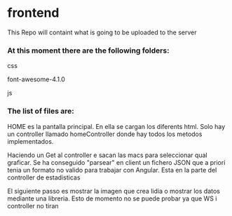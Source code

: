 frontend
========

This Repo will containt what is going to be uploaded to the server

<h3>At this moment there are the following folders:</h3>

<p>css</p>
<p>font-awesome-4.1.0</p>
<p>js</p>


<h3>The list of files are:</h3>

<p> HOME es la pantalla principal. En ella se cargan los diferents html. Solo hay un controller llamado homeController
donde hay todos los metodos implementados.
</p>

<p> Haciendo un Get al controller e sacan las macs para seleccionar qual graficar. Se ha conseguido "parsear" en client un fichero JSON que a priori tenia un formato no valido para trabajar con Angular. Esta en la parte del controller de estadisticas
<p>El siguiente passo es mostrar la imagen que crea lidia o mostrar los datos mediante una libreria. Esto de momento no se puede probar ya que WS i controller no tiran</p>
